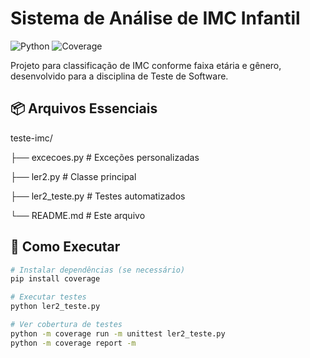 # Sistema de Análise de IMC Infantil

![Python](https://img.shields.io/badge/python-3.8%2B-blue)
![Coverage](https://img.shields.io/badge/coverage-93%25-brightgreen)

Projeto para classificação de IMC conforme faixa etária e gênero, desenvolvido para a disciplina de Teste de Software.

## 📦 Arquivos Essenciais
teste-imc/

├── excecoes.py # Exceções personalizadas

├── ler2.py # Classe principal

├── ler2_teste.py # Testes automatizados

└── README.md # Este arquivo


## 🚀 Como Executar
```bash
# Instalar dependências (se necessário)
pip install coverage

# Executar testes
python ler2_teste.py

# Ver cobertura de testes
python -m coverage run -m unittest ler2_teste.py
python -m coverage report -m
